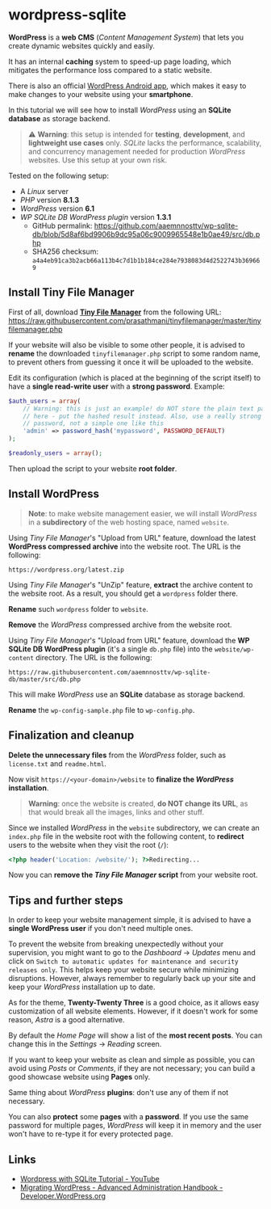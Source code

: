 # wordpress-sqlite

**WordPress** is a **web CMS** (_Content Management System_) that lets you create dynamic websites quickly and easily.

It has an internal **caching** system to speed-up page loading, which mitigates the performance loss compared to a static website.

There is also an official [WordPress Android app](https://play.google.com/store/apps/details?id=org.wordpress.android), which makes it easy to make changes to your website using your **smartphone**.

In this tutorial we will see how to install _WordPress_ using an **SQLite database** as storage backend.

> :warning: **Warning**: this setup is intended for **testing**, **development**, and **lightweight use cases** only. _SQLite_ lacks the performance, scalability, and concurrency management needed for production _WordPress_ websites. Use this setup at your own risk.

Tested on the following setup:

- A _Linux_ server
- _PHP_ version **8.1.3**
- _WordPress_ version **6.1**
- _WP SQLite DB WordPress plugin_ version **1.3.1**
  - GitHub permalink: https://github.com/aaemnnosttv/wp-sqlite-db/blob/5d8af6bd9906b9dc95a06c9009965548e1b0ae49/src/db.php
  - SHA256 checksum: `a4a4eb91ca3b2acb66a113b4c7d1b1b184ce284e7938083d4d2522743b369669`

## Install Tiny File Manager

First of all, download [**Tiny File Manager**](https://github.com/prasathmani/tinyfilemanager) from the following URL: https://raw.githubusercontent.com/prasathmani/tinyfilemanager/master/tinyfilemanager.php

If your website will also be visible to some other people, it is advised to **rename** the downloaded `tinyfilemanager.php` script to some random name, to prevent others from guessing it once it will be uploaded to the website.

Edit its configuration (which is placed at the beginning of the script itself) to have a **single read-write user** with a **strong password**. Example:

```php
$auth_users = array(
    // Warning: this is just an example! do NOT store the plain text password
    // here - put the hashed result instead. Also, use a really strong
    // password, not a simple one like this
    'admin' => password_hash('mypassword', PASSWORD_DEFAULT)
);

$readonly_users = array();
```

Then upload the script to your website **root folder**.

## Install WordPress

> **Note**: to make website management easier, we will install _WordPress_ in a **subdirectory** of the web hosting space, named `website`.

Using _Tiny File Manager_'s "Upload from URL" feature, download the latest **WordPress compressed archive** into the website root. The URL is the following:

```
https://wordpress.org/latest.zip
```

Using _Tiny File Manager_'s "UnZip" feature, **extract** the archive content to the website root. As a result, you should get a `wordpress` folder there.

**Rename** such `wordpress` folder to `website`.

**Remove** the _WordPress_ compressed archive from the website root.

Using _Tiny File Manager_'s "Upload from URL" feature, download the **WP SQLite DB WordPress plugin** (it's a single `db.php` file) into the `website/wp-content` directory. The URL is the following:

```
https://raw.githubusercontent.com/aaemnnosttv/wp-sqlite-db/master/src/db.php
```

This will make _WordPress_ use an **SQLite** database as storage backend.

**Rename** the `wp-config-sample.php` file to `wp-config.php`.

## Finalization and cleanup

**Delete the unnecessary files** from the _WordPress_ folder, such as `license.txt` and `readme.html`.

Now visit `https://<your-domain>/website` to **finalize the _WordPress_ installation**.

> **Warning**: once the website is created, **do NOT change its URL**, as that would break all the images, links and other stuff.

Since we installed _WordPress_ in the `website` subdirectory, we can create an `index.php` file in the website root with the following content, to **redirect** users to the website when they visit the root (`/`):

```php
<?php header('Location: /website/'); ?>Redirecting...
```

Now you can **remove the _Tiny File Manager_ script** from your website root.

## Tips and further steps

In order to keep your website management simple, it is advised to have a **single WordPress user** if you don't need multiple ones.

To prevent the website from breaking unexpectedly without your supervision, you might want to go to the _Dashboard_ &rarr; _Updates_ menu and click on `Switch to automatic updates for maintenance and security releases only`. This helps keep your website secure while minimizing disruptions. However, always remember to regularly back up your site and keep your _WordPress_ installation up to date.

As for the theme, **Twenty-Twenty Three** is a good choice, as it allows easy customization of all website elements. However, if it doesn't work for some reason, _Astra_ is a good alternative.

By default the _Home Page_ will show a list of the **most recent posts**. You can change this in the _Settings_ &rarr; _Reading_ screen.

If you want to keep your website as clean and simple as possible, you can avoid using _Posts_ or _Comments_, if they are not necessary; you can build a good showcase website using **Pages** only.

Same thing about _WordPress_ **plugins**: don't use any of them if not necessary.

You can also **protect** some **pages** with a **password**. If you use the same password for multiple pages, _WordPress_ will keep it in memory and the user won't have to re-type it for every protected page.

## Links

- [Wordpress with SQLite Tutorial - YouTube](https://www.youtube.com/watch?v=husGalol2QE)
- [Migrating WordPress - Advanced Administration Handbook - Developer.WordPress.org](https://wordpress.org/support/article/changing-the-site-url/)

